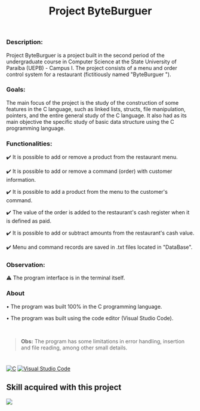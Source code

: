 <header>
  <h1><strong>Project ByteBurguer</strong></h1>
</header>

<h3>Description:</h3>
<p>Project ByteBurguer is a project built in the second period of the undergraduate course in Computer Science at the State University of Paraíba (UEPB) - Campus I. The project consists of a menu and order control system for a restaurant (fictitiously named "ByteBurguer ").</p>

<h3><strong>Goals:</strong></h3>
<p>The main focus of the project is the study of the construction of some features in the C language, such as linked lists, structs, file manipulation, pointers, and the entire general study of the C language. It also had as its main objective the specific study of basic data structure using the C programming language.</p>

<h3><strong>Functionalities:</strong></h3>
<p>✔️ It is possible to add or remove a product from the restaurant menu.</p>
<p>✔️ It is possible to add or remove a command (order) with customer information.</p>
<p>✔️ It is possible to add a product from the menu to the customer's command.</p>
<p>✔️ The value of the order is added to the restaurant's cash register when it is defined as paid.</p>
<p>✔️ It is possible to add or subtract amounts from the restaurant's cash value.</p>
<p>✔️ Menu and command records are saved in .txt files located in "DataBase".</p>

<h3><strong>Observation:</strong></h3>
<p>⚠️ The program interface is in the terminal itself.</p>

<h3>About</h3>
<p>• The program was built 100% in the C programming language.</p>
<p>• The program was built using the code editor (Visual Studio Code).</p>

<br>

<blockquote><strong>Obs:</strong> The program has some limitations in error handling, insertion and file reading, among other small details.</blockquote>

<h1></h1>

<a href="https://visualstudio.microsoft.com/pt-br/vs/features/cplusplus/">![C](https://img.shields.io/badge/c-%2300599C.svg?style=for-the-badge&logo=c&logoColor=white)</a>
<a href="https://code.visualstudio.com/">![Visual Studio Code](https://img.shields.io/badge/Visual%20Studio%20Code-0078d7.svg?style=for-the-badge&logo=visual-studio-code&logoColor=white)</a>

<h2>Skill acquired with this project</h2>
  <a href="https://github.com/rcknathan">
    <img src="https://skillicons.dev/icons?i=c" />
  </a>
